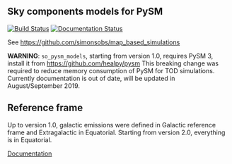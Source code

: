 Sky components models for PySM
------------------------------

[![Build Status](https://travis-ci.org/simonsobs/so_pysm_models.svg?branch=master)](https://travis-ci.org/simonsobs/so_pysm_models)
[![Documentation Status](https://readthedocs.org/projects/so-pysm-models/badge/?version=latest)](https://so-pysm-models.readthedocs.io/en/latest/?badge=latest)

See <https://github.com/simonsobs/map_based_simulations>

**WARNING**: `so_pysm_models`, starting from version 1.0, requires PySM 3, install it from <https://github.com/healpy/pysm>
This breaking change was required to reduce memory consumption of PySM for TOD simulations.
Currently documentation is out of date, will be updated in August/September 2019.

## Reference frame

Up to version 1.0, galactic emissions were defined in Galactic reference frame and Extragalactic in Equatorial.
Starting from version 2.0, everything is in Equatorial.

[Documentation](https://so-pysm-models.readthedocs.io/en/latest/)
